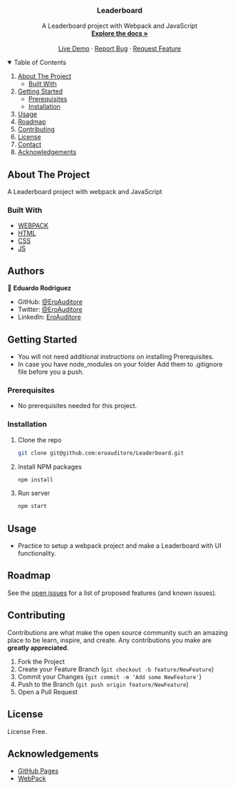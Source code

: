 <br />
<p align="center">

  <h3 align="center">Leaderboard</h3>

  <p align="center">
    A Leaderboard project with Webpack and JavaScript
    <br />
    <a href="#"><strong>Explore the docs »</strong></a>
    <br />
    <br />
    <a href="#">Live Demo</a>
    ·
    <a href="https://github.com/eroauditore/leaderboard/issues">Report Bug</a>
    ·
    <a href="https://github.com/eroauditore/leaderboard/issues">Request Feature</a>
  </p>
</p>

<details open="open">
  <summary>Table of Contents</summary>
  <ol>
    <li>
      <a href="#about-the-project">About The Project</a>
      <ul>
        <li><a href="#built-with">Built With</a></li>
      </ul>
    </li>
    <li>
      <a href="#getting-started">Getting Started</a>
      <ul>
        <li><a href="#prerequisites">Prerequisites</a></li>
        <li><a href="#installation">Installation</a></li>
      </ul>
    </li>
    <li><a href="#usage">Usage</a></li>
    <li><a href="#roadmap">Roadmap</a></li>
    <li><a href="#contributing">Contributing</a></li>
    <li><a href="#license">License</a></li>
    <li><a href="#contact">Contact</a></li>
    <li><a href="#acknowledgements">Acknowledgements</a></li>
  </ol>
</details>

## About The Project

A Leaderboard project with webpack and JavaScript

### Built With

- [WEBPACK](https://webpack.js.org/)
- [HTML](https://www.w3schools.com/html/)
- [CSS](https://www.w3schools.com/css/)
- [JS](https://www.javascript.com/)

## Authors

👤 **Eduardo Rodriguez**

- GitHub: [@EroAuditore](https://github.com/EroAuditore)
- Twitter: [@EroAuditore](https://twitter.com/EroAuditore)
- LinkedIn: [EroAuditore](https://www.linkedin.com/in/EroAuditore/)

## Getting Started

- You will not need additional instructions on installing Prerequisites.
- In case you have node_modules on your folder Add them to .gitignore file before you a push.

### Prerequisites

- No prerequisites needed for this project.

### Installation

1. Clone the repo
   ```sh
   git clone git@github.com:eroauditore/Leaderboard.git
   ```
2. Install NPM packages
   ```sh
   npm install
   ```
3. Run server
   ```sh
   npm start
   ```

## Usage

- Practice to setup a webpack project and make a Leaderboard with UI functionality.

## Roadmap

See the [open issues](https://github.com/eroauditore/Leaderboard/issues) for a list of proposed features (and known issues).

## Contributing

Contributions are what make the open source community such an amazing place to be learn, inspire, and create. Any contributions you make are **greatly appreciated**.

1. Fork the Project
2. Create your Feature Branch (`git checkout -b feature/NewFeature`)
3. Commit your Changes (`git commit -m 'Add some NewFeature'`)
4. Push to the Branch (`git push origin feature/NewFeature`)
5. Open a Pull Request

## License

License Free.

## Acknowledgements

- [GitHub Pages](https://pages.github.com)
- [WebPack](https://webpack.js.org/)

